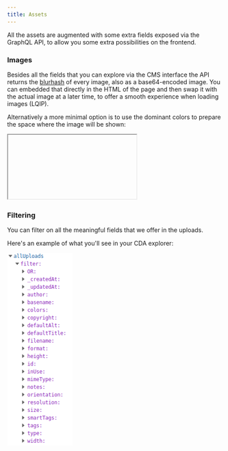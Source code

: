 ```yaml
---
title: Assets
---
```


All the assets are augmented with some extra fields exposed via the
GraphQL API, to allow you some extra possibilities on the frontend.

### Images

Besides all the fields that you can explore via the CMS interface the API returns
the [blurhash](https://blurha.sh/) of every image, also as a base64-encoded image.
You can embedded that directly in the HTML of the page and then swap it with the
actual image at a later time, to offer a smooth experience when loading images (LQIP).

Alternatively a more minimal option is to use the dominant colors to prepare the space
where the image will be shown:

<iframe src="https://cda-explorer.datocms.com/?embed=&apitoken=faeb9172e232a75339242faafb9e56de8c8f13b735f7090964&query=%7B%0A%20%20allUploads%20%7B%0A%20%20%20%20colors%20%7B%20hex%20%7D%0A%20%20%20%20blurhash%0A%20%20%20%20blurUpThumb%0A%20%20%7D%0A%7D%0A></iframe>


### Videos

If you chose to upload videos on DatoCMS, thanks to the integration with [Mux](https://www.mux.com),
we can augment the video objects with:

- HSL video streaming URL;
- high, medium and low quality MP4 versions of the video to support legacy browsers that do not support HSL;
- duration and frame rate of the video;
- thumbnail URL: resizable, croppable and available in JPEG, PNG and GIF format.

Like so:

<iframe src="https://cda-explorer.datocms.com/?embed=&apitoken=faeb9172e232a75339242faafb9e56de8c8f13b735f7090964&query=%7B%0A%20%20allUploads%28%0A%20%20%20%20filter%3A%20%7B%0A%20%20%20%20%20%20type%3A%20%7Beq%3A%20image%7D%2C%20%0A%20%20%20%20%09resolution%3A%20%7Beq%3A%20large%7D%2C%0A%20%20%20%20%20%20smartTags%3A%7Bcontains%3A%22face%22%7D%0A%20%20%20%20%7D%0A%20%20%29%20%7B%0A%20%20%20%20url%0A%20%20%7D%0A%7D%0A"></iframe>

### Filtering

You can filter on all the meaningful fields that we offer in the uploads.

Here's an example of what you'll see in your CDA explorer:

![Filter uploads](../images/graphql/uploads-filtering.png)